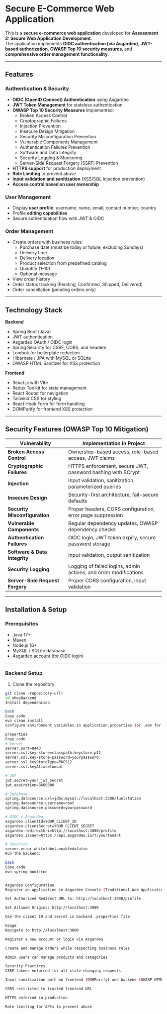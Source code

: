 # Secure E-Commerce Web Application

This is a **secure e-commerce web application** developed for **Assessment 2: Secure Web Application Development**.  
The application implements **OIDC authentication (via Asgardeo)**, **JWT-based authorization**, **OWASP Top 10 security measures**, and **comprehensive order management functionality**.

---

## Features

### Authentication & Security
- **OIDC (OpenID Connect) Authentication** using Asgardeo
- **JWT Token Management** for stateless authentication
- **OWASP Top 10 Security Measures** implemented:
  - Broken Access Control
  - Cryptographic Failures
  - Injection Prevention
  - Insecure Design Mitigation
  - Security Misconfiguration Prevention
  - Vulnerable Components Management
  - Authentication Failures Prevention
  - Software and Data Integrity
  - Security Logging & Monitoring
  - Server-Side Request Forgery (SSRF) Prevention
- **HTTPS support** for production deployment
- **Rate Limiting** to prevent abuse
- **Input validation and sanitization** (XSS/SQL injection prevention)
- **Access control based on user ownership**

### User Management
- Display **user profile**: username, name, email, contact number, country
- Profile **editing capabilities**
- Secure authentication flow with JWT & OIDC

### Order Management
- Create orders with business rules:
  - Purchase date (must be today or future, excluding Sundays)
  - Delivery time 
  - Delivery location 
  - Product selection from predefined catalog
  - Quantity (1–10)
  - Optional message
- View order history
- Order status tracking (Pending, Confirmed, Shipped, Delivered)
- Order cancellation (pending orders only)

---

## Technology Stack

**Backend**
- Spring Boot (Java)
- JWT authentication
- Asgardeo OAuth / OIDC login
- Spring Security for CSRF, CORS, and headers
- Lombok for boilerplate reduction
- Hibernate / JPA with MySQL or SQLite
- OWASP HTML Sanitizer for XSS protection

**Frontend**
- React.js with Vite
- Redux Toolkit for state management
- React Router for navigation
- Tailwind CSS for styling
- React Hook Form for form handling
- DOMPurify for frontend XSS protection

---

## Security Features (OWASP Top 10 Mitigation)

| Vulnerability                     | Implementation in Project                                                                 |
|----------------------------------|------------------------------------------------------------------------------------------|
| **Broken Access Control**         | Ownership-based access, role-based access, JWT claims                                     |
| **Cryptographic Failures**        | HTTPS enforcement, secure JWT, password hashing with BCrypt                               |
| **Injection**                     | Input validation, sanitization, parameterized queries                                     |
| **Insecure Design**               | Security-first architecture, fail-secure defaults                                         |
| **Security Misconfiguration**     | Proper headers, CORS configuration, error page suppression                                 |
| **Vulnerable Components**         | Regular dependency updates, OWASP dependency checks                                       |
| **Authentication Failures**       | OIDC login, JWT token expiry, secure password storage                                      |
| **Software & Data Integrity**     | Input validation, output sanitization                                                    |
| **Security Logging**              | Logging of failed logins, admin actions, and order modifications                           |
| **Server-Side Request Forgery**   | Proper CORS configuration, input validation                                              |

---

## Installation & Setup

### Prerequisites
- Java 17+  
- Maven  
- Node.js 16+  
- MySQL / SQLite database  
- Asgardeo account (for OIDC login)

---

### Backend Setup
1. Clone the repository:
```bash
git clone <repository-url>
cd shopBackend
Install dependencies:

bash
Copy code
mvn clean install
Configure environment variables in application.properties (or .env for Spring Boot externalized config):

properties
Copy code
# Server
server.port=8443
server.ssl.key-store=classpath:keystore.p12
server.ssl.key-store-password=yourpassword
server.ssl.keyStoreType=PKCS12
server.ssl.keyAlias=tomcat

# JWT
jwt.secret=your_jwt_secret
jwt.expiration=3600000

# Database
spring.datasource.url=jdbc:mysql://localhost:3306/fuelstation
spring.datasource.username=root
spring.datasource.password=yourpassword

# OIDC / Asgardeo
asgardeo.clientId=YOUR_CLIENT_ID
asgardeo.clientSecret=YOUR_CLIENT_SECRET
asgardeo.redirectUri=http://localhost:3000/profile
asgardeo.issuer=https://api.asgardeo.io/t/yourtenant

# Security
server.error.whitelabel.enabled=false
Run the backend:

bash
Copy code
mvn spring-boot:run


Asgardeo Configuration
Register an application in Asgardeo Console (Traditional Web Application)

Set Authorized Redirect URL to: http://localhost:3000/profile

Set Allowed Origins: http://localhost:3000

Use the client ID and secret in backend .properties file

Usage
Navigate to http://localhost:3000

Register a new account or login via Asgardeo

Create and manage orders while respecting business rules

Admin users can manage products and categories

Security Practices
CSRF tokens enforced for all state-changing requests

Input sanitization both on frontend (DOMPurify) and backend (OWASP HTML Sanitizer)

CORS restricted to trusted frontend URL

HTTPS enforced in production

Rate limiting for APIs to prevent abuse
